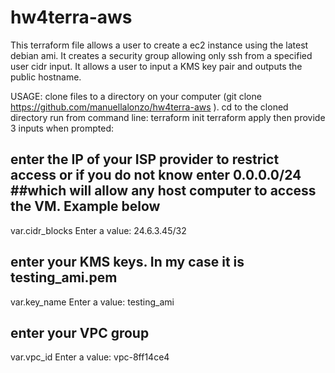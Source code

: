 # hw4terra-aws
This terraform file allows a user to create a ec2 instance using the latest debian ami. It creates a security group allowing only ssh from a specified user cidr input. It allows a user to input a KMS key pair and outputs the public hostname.

USAGE:
clone files to a directory on your computer (git clone https://github.com/manuellalonzo/hw4terra-aws ). cd to the cloned directory
run from command line:
terraform init
terraform apply
then provide 3 inputs when prompted:
## enter the IP of your ISP provider to restrict access or if you do not know enter 0.0.0.0/24 ##which will allow any host computer to access the VM. Example below
var.cidr_blocks
  Enter a value: 24.6.3.45/32

## enter your KMS keys. In my case it is testing_ami.pem
var.key_name
  Enter a value: testing_ami

## enter your VPC group
var.vpc_id
  Enter a value: vpc-8ff14ce4

